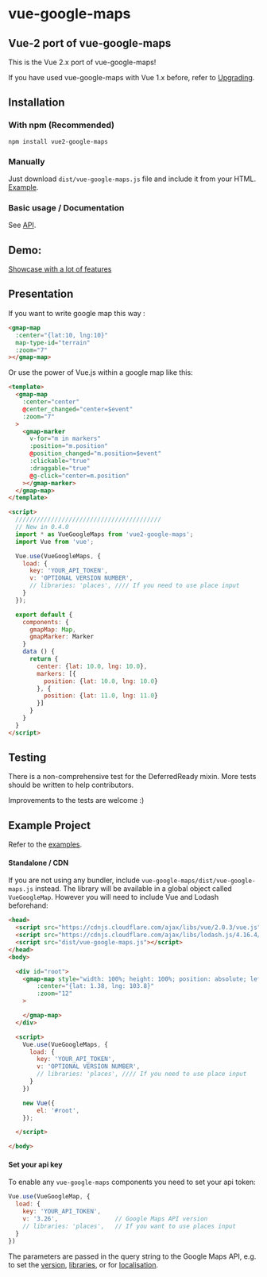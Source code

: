 # vue-google-maps

## Vue-2 port of vue-google-maps

This is the Vue 2.x port of vue-google-maps!

If you have used vue-google-maps with Vue 1.x before, refer to [Upgrading](UPGRADING.md).

## Installation

### With npm (Recommended)

```
npm install vue2-google-maps
```

### Manually

Just download `dist/vue-google-maps.js` file and include it from your HTML.
[Example](http://xkjyeah.github.io/vue-google-maps/overlay.html).

### Basic usage / Documentation

See [API](API.md).

## Demo:

[Showcase with a lot of features](http://xkjyeah.github.io/vue-google-maps/)

## Presentation

If you want to write google map this way :

```html
<gmap-map
  :center="{lat:10, lng:10}"
  map-type-id="terrain"
  :zoom="7"
></gmap-map>
```

Or use the power of Vue.js within a google map like this:
```html
<template>
  <gmap-map
    :center="center"
    @center_changed="center=$event"
    :zoom="7"
  >
    <gmap-marker
      v-for="m in markers"
      :position="m.position"
      @position_changed="m.position=$event"
      :clickable="true"
      :draggable="true"
      @g-click="center=m.position"
    ></gmap-marker>
  </gmap-map>
</template>

<script>
  /////////////////////////////////////////
  // New in 0.4.0
  import * as VueGoogleMaps from 'vue2-google-maps';
  import Vue from 'vue';

  Vue.use(VueGoogleMaps, {
    load: {
      key: 'YOUR_API_TOKEN',
      v: 'OPTIONAL VERSION NUMBER',
      // libraries: 'places', //// If you need to use place input
    }
  });

  export default {
    components: {
      gmapMap: Map,
      gmapMarker: Marker
    }
    data () {
      return {
        center: {lat: 10.0, lng: 10.0},
        markers: [{
          position: {lat: 10.0, lng: 10.0}
        }, {
          position: {lat: 11.0, lng: 11.0}
        }]
      }
    }
  }
</script>
```

## Testing

There is a non-comprehensive test for the DeferredReady mixin. More tests
should be written to help contributors.

Improvements to the tests are welcome :)

## Example Project

Refer to the [examples](examples).

#### Standalone / CDN

If you are not using any bundler, include `vue-google-maps/dist/vue-google-maps.js`
instead.
The library will be available in a global object called `VueGoogleMap`.
However you will need to include Vue and Lodash beforehand:

```html
<head>
  <script src="https://cdnjs.cloudflare.com/ajax/libs/vue/2.0.3/vue.js"></script>
  <script src="https://cdnjs.cloudflare.com/ajax/libs/lodash.js/4.16.4/lodash.js"></script>
  <script src="dist/vue-google-maps.js"></script>
</head>
<body>

  <div id="root">
    <gmap-map style="width: 100%; height: 100%; position: absolute; left:0; top:0"
        :center="{lat: 1.38, lng: 103.8}"
        :zoom="12"
    >

    </gmap-map>
  </div>

  <script>
    Vue.use(VueGoogleMaps, {
      load: {
        key: 'YOUR_API_TOKEN',
        v: 'OPTIONAL VERSION NUMBER',
        // libraries: 'places', //// If you need to use place input
      }
    })

    new Vue({
        el: '#root',
    });

  </script>

</body>
```

#### Set your api key

To enable any `vue-google-maps` components you need to set your api token:

```javascript
Vue.use(VueGoogleMap, {
  load: {
    key: 'YOUR_API_TOKEN',
    v: '3.26',                // Google Maps API version
    // libraries: 'places',   // If you want to use places input
  }
})
```

The parameters are passed in the query string to the Google Maps API, e.g. to set the [version](https://developers.google.com/maps/documentation/javascript/versions#version-rollover-and-version-types),
[libraries](https://developers.google.com/maps/documentation/javascript/libraries),
or for [localisation](https://developers.google.com/maps/documentation/javascript/basics).
